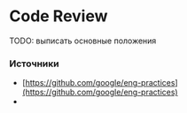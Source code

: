 # Code Review

TODO: выписать основные положения

### Источники

* [https://github.com/google/eng-practices](https://github.com/google/eng-practices)
* 
